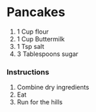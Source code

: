 # Pancakes

1. 1 Cup flour
2. 1 Cup Buttermilk
3. 1 Tsp salt
4. 3 Tablespoons sugar

### Instructions

1. Combine dry ingredients
1. Eat
1. Run for the hills